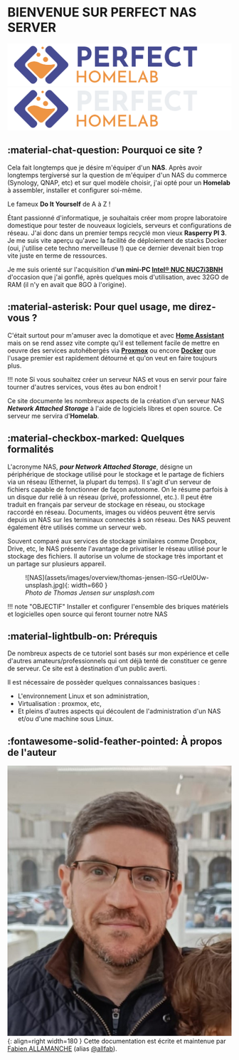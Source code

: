 # **BIENVENUE SUR PERFECT NAS SERVER**
![logo-light](assets/images/overview/logo.png#only-light)
![logo-dark](assets/images/overview/logo-dark.png#only-dark)

## **:material-chat-question: Pourquoi ce site ?**

Cela fait longtemps que je désire m'équiper d'un **NAS**. Après avoir longtemps tergiversé sur la question de m'équiper d'un NAS du commerce (Synology, QNAP, etc) et sur quel modèle choisir, j'ai opté pour un **Homelab** à assembler, installer et configurer soi-même. 

Le fameux **Do It Yourself** de A à Z ! 

Étant passionné d'informatique, je souhaitais créer mom propre laboratoire domestique pour tester de nouveaux logiciels, serveurs et configurations de réseau. J'ai donc dans un premier temps recyclé mon vieux **Rasperry PI 3**. Je me suis vite aperçu qu'avec la facilité de déploiement de stacks Docker (oui, j'utilise cete techno merveilleuse !) que ce dernier devenait bien trop vite juste en terme de ressources.

Je me suis orienté sur l'acquisition d'**un mini-PC [Intel® NUC NUC7i3BNH](https://www.intel.fr/content/www/fr/fr/products/sku/95066/intel-nuc-kit-nuc7i3bnh/specifications.html)** d'occasion que j'ai gonflé, après quelques mois d'utilisation, avec 32GO de RAM (il n'y en avait que 8GO à l'origine).


## **:material-asterisk: Pour quel usage, me direz-vous ?**

C'était surtout pour m'amuser avec la domotique et avec **[Home Assistant](https://www.home-assistant.io/)** mais on se rend assez vite compte qu'il est tellement facile de mettre en oeuvre des services autohébergés via **[Proxmox](https://www.proxmox.com/en/)** ou encore **[Docker](https://www.docker.com/)** que l'usage premier est rapidement détourné et qu'on veut en faire toujours plus.

!!! note
    Si vous souhaitez créer un serveur NAS et vous en servir pour faire tourner d'autres services, vous êtes au bon endroit !

Ce site documente les nombreux aspects de la création d'un serveur NAS ***Network Attached Storage*** à l'aide de logiciels libres et open source. Ce serveur me servira d'**Homelab**.


## **:material-checkbox-marked: Quelques formalités**

L'acronyme NAS, ***pour Network Attached Storage***, désigne un périphérique de stockage utilisé pour le stockage et le partage de fichiers via un réseau (Ethernet, la plupart du temps). Il s'agit d'un serveur de fichiers capable de fonctionner de façon autonome. On le résume parfois à un disque dur relié à un réseau (privé, professionnel, etc.). Il peut être traduit en français par serveur de stockage en réseau, ou stockage raccordé en réseau. Documents, images ou vidéos peuvent être servis depuis un NAS sur les terminaux connectés à son réseau. Des NAS peuvent également être utilisés comme un serveur web.

Souvent comparé aux services de stockage similaires comme Dropbox, Drive, etc, le NAS présente l'avantage de privatiser le réseau utilisé pour le stockage des fichiers. Il autorise un volume de stockage très important et un partage sur plusieurs appareil.

<figure markdown>
  ![NAS](assets/images/overview/thomas-jensen-ISG-rUel0Uw-unsplash.jpg){: width=660 }
  <figcaption><i>Photo de Thomas Jensen sur unsplash.com</i></figcaption>
</figure>


!!! note "OBJECTIF"
    Installer et configurer l'ensemble des briques matériels et logicielles open source qui feront tourner notre NAS

## **:material-lightbulb-on: Prérequis**

De nombreux aspects de ce tutoriel sont basés sur mon expérience et celle d'autres amateurs/professionnels qui ont déjà tenté de constituer ce genre de serveur. Ce site est à destination d'un public averti.

Il est nécessaire de possèder quelques connaissances basiques :

 - L'environnement Linux et son administration,
 - Virtualisation : proxmox, etc,
 - Et pleins d'autres aspects qui découlent de l'administration d'un NAS et/ou d'une machine sous Linux.


## **:fontawesome-solid-feather-pointed: À propos de l'auteur**

![Allfab](assets/images/overview/allfab.jpeg){: align=right width=180 }
Cette documentation est écrite et maintenue par [Fabien ALLAMANCHE](https://www.linkedin.com/in/fabien-allamanche/) (alias [@allfab](https://mapstodon.space/@allfab)). 
